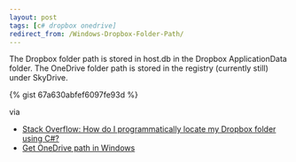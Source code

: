 ```yaml
---
layout: post
tags: [c# dropbox onedrive]
redirect_from: /Windows-Dropbox-Folder-Path/
---
```

The Dropbox folder path is stored in host.db in the Dropbox ApplicationData folder.
The OneDrive folder path is stored in the registry (currently still) under SkyDrive.

{% gist 67a630abfef6097fe93d %}

via 
 - [Stack Overflow: How do I programmatically locate my Dropbox folder using C#?](http://stackoverflow.com/questions/9660280/)
 - [Get OneDrive path in Windows](http://stackoverflow.com/questions/26771265/)
